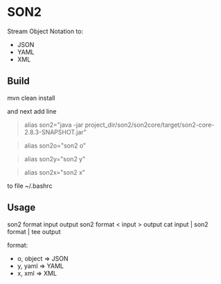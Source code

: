 # SON2

Stream Object Notation to:
* JSON
* YAML
* XML
<!---
* CVS
* Properties
-->

## Build
mvn clean install

and next add line

> alias son2="java -jar project_dir/son2/son2core/target/son2-core-2.8.3-SNAPSHOT.jar"

> alias son2o="son2 o"

> alias son2y="son2 y"

> alias son2x="son2 x"

to file ~/.bashrc



## Usage

son2 format input output
son2 format < input > output
cat input | son2 format | tee output

format:
*  o, object => JSON
*  y, yaml => YAML
*  x, xml  => XML

